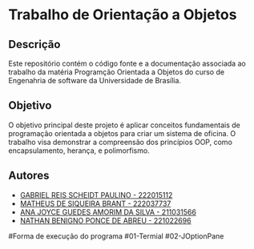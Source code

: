 # Trabalho de Orientação a Objetos

## Descrição

Este repositório contém o código fonte e a documentação associada ao trabalho da matéria Programção Orientada a Objetos do curso de Engenahria de software da Universidade de Brasília.

## Objetivo

O objetivo principal deste projeto é aplicar conceitos fundamentais de programação orientada a objetos para criar um sistema de oficina. O trabalho visa demonstrar a compreensão dos princípios OOP, como encapsulamento, herança, e polimorfismo.

## Autores
- [GABRIEL REIS SCHEIDT PAULINO - 222015112](https://github.com/Gxaite)
- [MATHEUS DE SIQUEIRA BRANT - 222037737](https://github.com/MatheussBrant)
- [ANA JOYCE GUEDES AMORIM DA SILVA - 211031566](https://github.com/anajoyceamorim)
- [NATHAN BENIGNO PONCE DE ABREU - 221022696](https://github.com/nateejpg)

#Forma de execução do programa
#01-Termial
#02-JOptionPane
